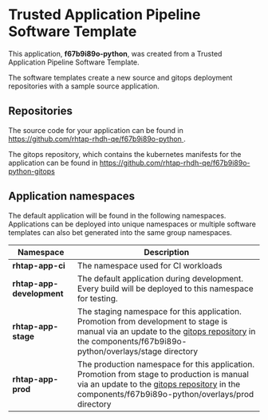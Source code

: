 # Trusted Application Pipeline Software Template

This application, **f67b9i89o-python**, was created from a Trusted Application Pipeline Software Template.

The software templates create a new source and gitops deployment repositories with a sample source application. 

## Repositories

The source code for your application can be found in [https://github.com/rhtap-rhdh-qe/f67b9i89o-python ](https://github.com/rhtap-rhdh-qe/f67b9i89o-python ).
 
The gitops repository, which contains the kubernetes manifests for the application can be found in 
[https://github.com/rhtap-rhdh-qe/f67b9i89o-python-gitops ](https://github.com/rhtap-rhdh-qe/f67b9i89o-python-gitops ) 

## Application namespaces 

The default application will be found in the following namespaces. Applications can be deployed into unique namespaces or multiple software templates can also bet generated into the same group namespaces.  

|  Namespace   |  Description   |  
| -------- | -------- |
| **rhtap-app-ci** | The namespace used for CI workloads |
| **rhtap-app-development** | The default application during development. Every build will be deployed to this namespace for testing. |
| **rhtap-app-stage** | The staging namespace for this application. Promotion from development to stage is manual via an update to the [gitops repository](https://github.com/rhtap-rhdh-qe/f67b9i89o-python-gitops ) in the components/f67b9i89o-python/overlays/stage directory |
| **rhtap-app-prod** | The production namespace for this application. Promotion from stage to production is manual via an update to the [gitops repository](https://github.com/rhtap-rhdh-qe/f67b9i89o-python-gitops ) in the components/f67b9i89o-python/overlays/prod directory |